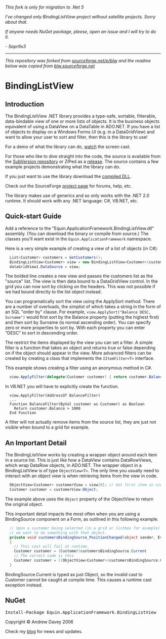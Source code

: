 *This fork is only for migration to .Net 5*

*I've changed only BindingListView project without satellite projects. Sorry about that.*

*If anyone needs NuGet package, pleese, open an issue and I will try to do it.*

*- Sapr9x3*


----

*This repository was forked from [sourceforge.net/p/blw](http://sourceforge.net/p/blw/) and the readme below was copied from [blw.sourceforge.net](http://blw.sourceforge.net/)*

# BindingListView

## Introduction

The BindingListView .NET library provides a type-safe, sortable, filterable,
  data-bindable view of one or more lists of objects. It is the business objects
  equivalent of using a DataView on a DataTable in ADO.NET. If you have a list of objects
  to display on a Windows Forms UI (e.g. in a DataGridView) and want to allow your user
  to sort and filter, then this is the library to use!

For a demo of what the library can do, [watch](demo.html) the screen
  cast.

For those who like to dive straight into the code, the source is available from the
  [SubVersion repository](https://svn.sourceforge.net/svnroot/blw/trunk/) or
  ZIPed as a [release](http://sourceforge.net/project/showfiles.php?group_id=172734&package_id=197723).
  The source contains a few example projects demonstrating what the library can do.

  If you just want to use the library download the [compiled
  DLL](http://sourceforge.net/project/showfiles.php?group_id=172734&package_id=197723).

  Check out the SourceForge [project page](http://www.sf.net/projects/blw) for
  forums, help, etc.

The library makes use of generics and so only works with the .NET 2.0 runtime. It
  should work with any .NET language: C#, VB.NET, etc.

## Quick-start Guide

Add a reference to the "Equin.ApplicationFramework.BindingListView.dll" assembly.
  (You can download the binary or compile from source.) The classes you'll want exist in
  the `Equin.ApplicationFramework` namespace.

Here is a very simple example of creating a view of a list of objects (in C#):

```csharp
  List<Customer> customers = GetCustomers();
  BindingListView<Customer> view = new BindingListView<Customer>(customers);
  dataGridView1.DataSource = view;
```

The bolded line creates a new view and passes the customers list as the "source"
  list. The view is then data bound to a DataGridView control. In the grid you can now
  sort by clicking on the headers. This was not possible if we had bound directly to the
  list object instead.

You can programatically sort the view using the ApplySort method. There are a number
  of overloads, the simplist of which takes a string in the form of an SQL "order by"
  clause. For example, `view.ApplySort("Balance DESC, Surname")` would first
  sort by the Balance property (putting the highest first) and then sort by Surname (is
  normal ascending order). You can specify zero or more properties to sort by. With each
  property you can enter "DESC" to sort in descending order.

The restrict the items displayed by the view you can set a filter. A simple filter
  is a function that takes an object and returns true or false depending on if the object
  should appear in the view. More advanced filters can be created by creating a class
  that implements the `IItemFilter<T>` interface.

  This example shows creating a filter using an anonymous method in C#.

```csharp
  view.ApplyFilter(delegate(Customer customer) { return customer.Balance > 1000; });
```

In VB.NET you will have to explicitly create the function.

```vbnet
  view.ApplyFilter(AddressOf BalanceFilter)
  ...
  Function BalanceFilter(ByVal customer as Customer) as Boolean
    Return customer.Balance > 1000
  End Function
```

A filter will not actually remove items from the source list, they are just not
  visible when bound to a grid for example.

## An Important Detail

The BindingListView works by creating a wrapper object around each item in a source
  list. This is just like how a DataView contains DataRowViews, which wrap DataRow
  objects, in ADO.NET. The wrapper object in a BindingListView is of type
  `ObjectView<T>`. The only time you usually need to interact with an
  object view is when retrieving items from the view in code.

```csharp
  ObjectView<Customer> customerView = view[0]; // Get first item in view
  Customer customer = customerView.Object;
```

The example above uses the `Object` property of the ObjectView to return the original object.

This important detail impacts the most often when you are using a BindingSource component on a Form, as outlined in this following example.

```csharp
  // Upon a customer being selected (in a grid or listbox for example)
  // we want to do something with that object.
  private void customersBindingSource_PositionChanged(object sender, EventArgs e)
  {
    // This cast will fail at runtime.
    Customer customer = (Customer)customersBindingSource.Current
    // The correct code is this
    Customer customer = ((ObjectView<Customer>)customersBindingSource.Current).Object
  }
```

BindingSource.Current is typed as just Object, so the invalid cast to Customer cannot be caught at compile time. This causes a runtime cast exception instead.

## NuGet

<pre>Install-Package Equin.ApplicationFramework.BindingListView</pre>

Copyright &copy; Andrew Davey 2006

Check my [blog](http://blogs.warwick.ac.uk/andrewdavey) for news and updates.
